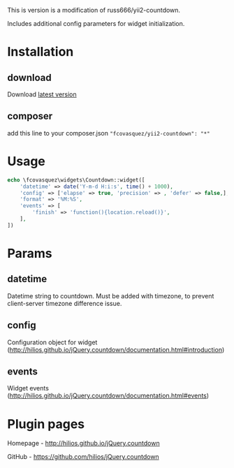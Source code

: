 This is version is a modification of russ666/yii2-countdown.

Includes additional config parameters for widget initialization.

Installation
================

download
-----------------------
Download [latest version](https://github.com/fcovasquez/yii2-countdown/releases/latest)

composer
-----------------------
add this line to your composer.json
`"fcovasquez/yii2-countdown": "*"`

Usage
================

```php
echo \fcovasquez\widgets\Countdown::widget([
    'datetime' => date('Y-m-d H:i:s', time() + 1000),
    'config' => ['elapse' => true, 'precision' => , 'defer' => false,],
    'format' => '%M:%S',
    'events' => [
        'finish' => 'function(){location.reload()}',
    ],
])
```

Params
================

datetime
-----------------------
Datetime string to countdown. Must be added with timezone, to prevent client-server timezone difference issue.

config
-----------------------
Configuration object for widget (http://hilios.github.io/jQuery.countdown/documentation.html#introduction)

events
-----------------------
Widget events (http://hilios.github.io/jQuery.countdown/documentation.html#events)

Plugin pages
================
Homepage - http://hilios.github.io/jQuery.countdown

GitHub - https://github.com/hilios/jQuery.countdown
